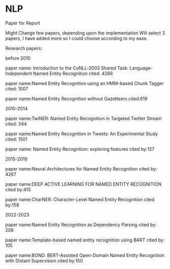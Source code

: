 # NLP
Paper for Report

Might Change few papers, depending upon the implementation
Will select 3 papers, I have added more so I could choose according to my ease.

Research papers:

before 2010

paper name: Introduction to the CoNLL-2003 Shared Task:
Language-Independent Named Entity Recognition
cited: 4266

paper name:Named Entity Recognition using an HMM-based Chunk Tagger
cited: 1007

paper name:Named Entity Recognition without Gazetteers
cited:619

2010-2014

paper name:TwiNER: Named Entity Recognition in Targeted Twitter
Stream
cited: 344

paper name:Named Entity Recognition in Tweets:
An Experimental Study
cited: 1501

paper name: Named Entity Recognition: exploring features
cited by:127


2015-2019

paper name:Neural Architectures for Named Entity Recognition
cited by: 4267

paper name:DEEP ACTIVE LEARNING FOR NAMED ENTITY
RECOGNITION
cited by:415

paper name:CharNER: Character-Level Named Entity Recognition
cited by:158

2022-2023

paper name:Named Entity Recognition as Dependency Parsing
cited by: 208

paper name:Template-based named entity recognition using BART
cited by: 105

paper name:BOND: BERT-Assisted Open-Domain Named Entity Recognition
with Distant Supervision
cited by:150

